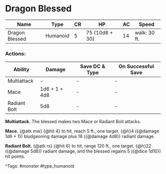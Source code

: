 # Dragon Blessed

| Name | Type | CR | HP | AC | Speed |
|------|------|----|----|----|-------|
| Dragon Blessed | Humanoid | 5 | 75 (10d8 + 30) | 14 | walk: 30 ft. |

### Actions:

| Ability | Damage | Save DC & Type | On Successful Save |
|---------|--------|----------------|--------------------|
| Multiattack | - | - | - |
| Mace | 1d6 + 1 + 4d8 | - | - |
| Radiant Bolt | 5d8 | - | - |


**Multiattack.** The blessed makes two Mace or Radiant Bolt attacks.

**Mace.** {@atk mw} {@hit 4} to hit, reach 5 ft., one target. {@h}4 ({@damage 1d6 + 1}) bludgeoning damage plus 18 ({@damage 4d8}) radiant damage.

**Radiant Bolt.** {@atk rs} {@hit 6} to hit, range 120 ft., one target. {@h}22 ({@damage 5d8}) radiant damage, and the blessed regains 5 ({@dice 1d10}) hit points.

^Tags: #monster #type_humanoid